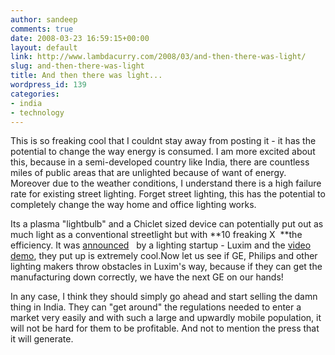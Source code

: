 ```yaml
---
author: sandeep
comments: true
date: 2008-03-23 16:59:15+00:00
layout: default
link: http://www.lambdacurry.com/2008/03/and-then-there-was-light/
slug: and-then-there-was-light
title: And then there was light...
wordpress_id: 139
categories:
- india
- technology
---
```


This is so freaking cool that I couldnt stay away from posting it - it has the potential to change the way energy is consumed. I am more excited about this, because in a semi-developed country like India, there are countless miles of public areas that are unlighted because of want of energy. Moreover due to the weather conditions, I understand there is a high failure rate for existing street lighting. Forget street lighting, this has the potential to completely change the way home and office lighting works.

Its a plasma "lightbulb" and a Chiclet sized device can potentially put out as much light as a conventional streetlight but with **10 freaking X  **the efficiency. It was [announced](http://hardware.slashdot.org/hardware/08/03/22/2049257.shtml)   by a lighting startup - Luxim and the [video demo](http://news.zdnet.com/2422-13568_22-192842.html), they put up is extremely cool.Now let us see if GE, Philips and other lighting makers throw obstacles in Luxim's way, because if they can get the manufacturing down correctly, we have the next GE on our hands!

In any case, I think they should simply go ahead and start selling the damn thing in India. They can "get around" the regulations needed to enter a market very easily and with such a large and upwardly mobile population, it will not be hard for them to be profitable. And not to mention the press that it will generate.

